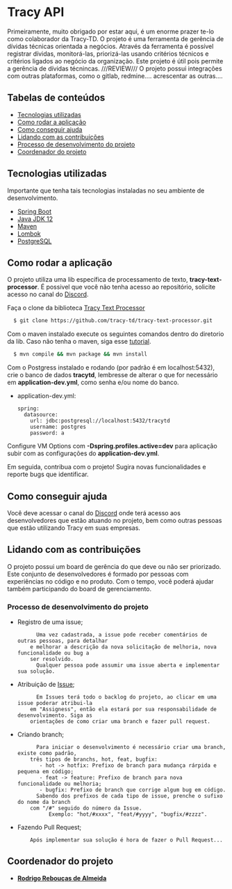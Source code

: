 
# Tracy API

Primeiramente, muito obrigado por estar aqui, é um enorme prazer te-lo como colaborador da Tracy-TD. O projeto é uma ferramenta de gerência de dívidas técnicas orientada a negócios.
Através da ferramenta é possível registrar dívidas, monitorá-las, priorizá-las usando critérios técnicos e critérios ligados ao negócio da organização.
Este projeto é útil pois permite a gerência de dívidas técnincas.
///REVIEW/// O projeto possui integrações com outras plataformas, como o gitlab, redmine.... acrescentar as outras....

## Tabelas de conteúdos
- [Tecnologias utilizadas](#tecnologias-utilizadas)
- [Como rodar a aplicação](#como-rodar-a-aplicao)
- [Como conseguir ajuda](#como-conseguir-ajuda)
- [Lidando com as contribuições](#lidando-com-as-contribuies)
- [Processo de desenvolvimento do projeto](#processo-de-desenvolvimento-do-projeto)
- [Coordenador do projeto](#coordenador-do-projeto)

## Tecnologias utilizadas

Importante que tenha tais tecnologias instaladas no seu ambiente de desenvolvimento.

- [Spring Boot](https://docs.spring.io/spring-boot/docs/current/reference/htmlsingle/)
- [Java JDK 12](https://www.oracle.com/technetwork/java/javase/downloads/jdk12-downloads-5295953.html)
- [Maven](https://maven.apache.org/)
- [Lombok](https://projectlombok.org/)
- [PostgreSQL](https://www.postgresql.org/)


## Como rodar a aplicação

O projeto utiliza uma lib específica de processamento de texto, **tracy-text-processor**. É possivel que você não tenha acesso ao repositório, solicite acesso no canal do [Discord](https://discord.gg/AwaqbGPRkd).

Faça o clone da biblioteca [Tracy Text Processor](https://github.com/tracy-td/tracy-text-processor)

```bash
  $ git clone https://github.com/tracy-td/tracy-text-processor.git
```

Com o maven instalado execute os seguintes comandos dentro do diretorio da lib. Caso não tenha o maven, siga esse [tutorial](https://dicasdejava.com.br/como-instalar-o-maven-no-windows/).

```bash
  $ mvn compile && mvn package && mvn install
```

Com o Postgress instalado e rodando (por padrão é em localhost:5432), crie o banco de dados **tracytd**, lembresse de alterar o que for necessário em **application-dev.yml**, como senha e/ou nome do banco.

- application-dev.yml:

      spring:
        datasource:
          url: jdbc:postgresql://localhost:5432/tracytd
          username: postgres
          password: a


Configure VM Options com **-Dspring.profiles.active=dev** para aplicação subir com as configurações do **application-dev.yml**.

Em seguida, contribua com o projeto! Sugira novas funcionalidades e reporte bugs que identificar.

## Como conseguir ajuda

Você deve acessar o canal do [Discord](https://discord.gg/AwaqbGPRkd) onde terá acesso aos desenvolvedores que estão atuando no projeto, bem como outras pessoas que estão utilizando Tracy em suas empresas.

## Lidando com as contribuições

O projeto possui um board de gerência do que deve ou não ser priorizado.
Este conjunto de desenvolvedores é formado por pessoas com experiências no código e no produto.
Com o tempo, você poderá ajudar também participando do board de gerenciamento.

### Processo de desenvolvimento do projeto

- Registro de uma issue;

            Uma vez cadastrada, a issue pode receber comentários de outras pessoas, para detalhar
          e melhorar a descrição da nova solicitação de melhoria, nova funcionalidade ou bug a 
          ser resolvido.
            Qualquer pessoa pode assumir uma issue aberta e implementar sua solução.

- Atribuição de [Issue](https://github.com/rodrigor/tracy-api/issues);

            Em Issues terá todo o backlog do projeto, ao clicar em uma issue poderar atribui-la
          em "Assigness", então ela estará por sua responsabilidade de desenvolvimento. Siga as 
          orientações de como criar uma branch e fazer pull request.

- Criando branch;

            Para iniciar o desenvolvimento é necessário criar uma branch, existe como padrão, 
          três tipos de branchs, hot, feat, bugfix: 
             - hot -> hotfix: Prefixo de branch para mudança rárpida e pequena em código;
             - feat -> feature: Prefixo de branch para nova funcionalidade ou melhoria;
             - bugfix: Prefixo de branch que corrige algum bug em código.
            Sabendo dos prefixos de cada tipo de issue, prenche o sufixo do nome da branch 
          com "/#" seguido do número da Issue.
                Exemplo: "hot/#xxxx", "feat/#yyyy", "bugfix/#zzzz".

- Fazendo Pull Request;

          Após implementar sua solução é hora de fazer o Pull Request...


## Coordenador do projeto
* [**Rodrigo Rebouças de Almeida**](http://rodrigor.com)
